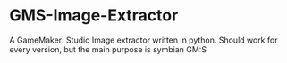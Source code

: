 # GMS-Image-Extractor
A GameMaker: Studio Image extractor written in python. Should work for every version, but the main purpose is symbian GM:S
